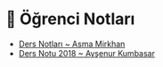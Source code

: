 # 📕 Öğrenci Notları

<!--Index-->

- [Ders Notları ~ Asma Mirkhan](Ders%20Notlar%C4%B1%20~%20Asma%20Mirkhan.pdf)
- [Ders Notu 2018 ~ Ayşenur Kumbasar](Ders%20Notu%202018%20~%20Ay%C5%9Fenur%20Kumbasar.pdf)

<!--Index-->
